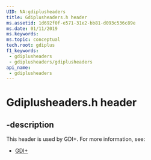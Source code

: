 ```yaml
---
UID: NA:gdiplusheaders
title: Gdiplusheaders.h header
ms.assetid: 1d692f0f-e571-31e2-bb81-d093c536c89e
ms.date: 01/11/2019
ms.keywords: 
ms.topic: conceptual
tech.root: gdiplus
f1_keywords:
 - gdiplusheaders
 - gdiplusheaders/gdiplusheaders
api_name:
 - gdiplusheaders
---
```


# Gdiplusheaders.h header


## -description

This header is used by GDI+. For more information, see:

- [GDI+](../_gdiplus/index.md)

